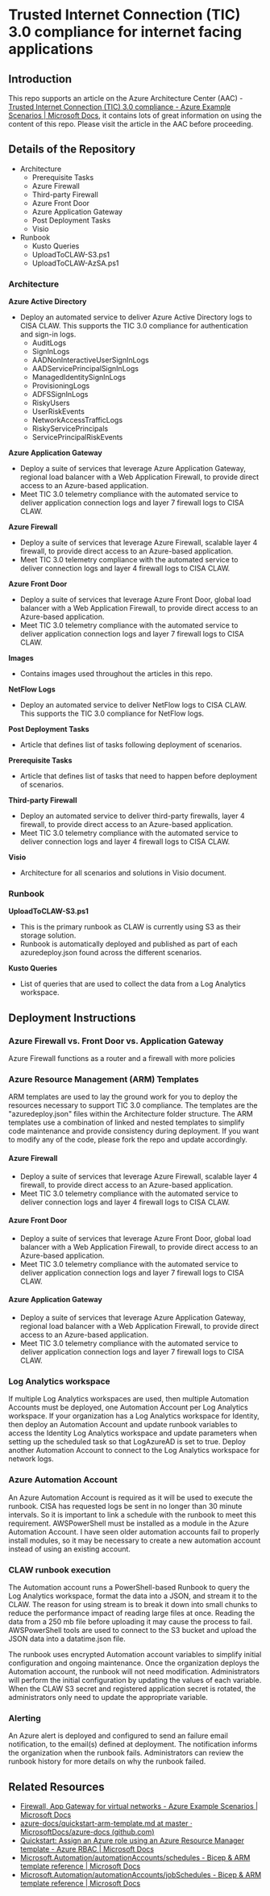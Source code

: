 # Trusted Internet Connection (TIC) 3.0 compliance for internet facing applications

## Introduction
This repo supports an article on the Azure Architecture Center (AAC) - [Trusted Internet Connection (TIC) 3.0 compliance - Azure Example Scenarios | Microsoft Docs](https://docs.microsoft.com/en-us/azure/architecture/example-scenario/security/trusted-internet-connections), it contains lots of great information on using the content of this repo. Please visit the article in the AAC before proceeding.

## Details of the Repository
- Architecture
  - Prerequisite Tasks
  - Azure Firewall
  - Third-party Firewall
  - Azure Front Door
  - Azure Application Gateway
  - Post Deployment Tasks
  - Visio
- Runbook
  - Kusto Queries
  - UploadToCLAW-S3.ps1
  - UploadToCLAW-AzSA.ps1

### Architecture
**Azure Active Directory**
- Deploy an automated service to deliver Azure Active Directory logs to CISA CLAW. This supports the TIC 3.0 compliance for authentication and sign-in logs.
  - AuditLogs
  - SignInLogs
  - AADNonInteractiveUserSignInLogs
  - AADServicePrincipalSignInLogs
  - ManagedIdentitySignInLogs
  - ProvisioningLogs
  - ADFSSignInLogs
  - RiskyUsers
  - UserRiskEvents
  - NetworkAccessTrafficLogs
  - RiskyServicePrincipals
  - ServicePrincipalRiskEvents


**Azure Application Gateway**
- Deploy a suite of services that leverage Azure Application Gateway, regional load balancer with a Web Application Firewall, to provide direct access to an Azure-based application. 
- Meet TIC 3.0 telemetry compliance with the automated service to deliver application connection logs and layer 7 firewall logs to CISA CLAW. 

**Azure Firewall**
- Deploy a suite of services that leverage Azure Firewall, scalable layer 4 firewall, to provide direct access to an Azure-based application. 
- Meet TIC 3.0 telemetry compliance with the automated service to deliver connection logs and layer 4 firewall logs to CISA CLAW.

**Azure Front Door**
- Deploy a suite of services that leverage Azure Front Door, global load balancer with a Web Application Firewall, to provide direct access to an Azure-based application. 
- Meet TIC 3.0 telemetry compliance with the automated service to deliver application connection logs and layer 7 firewall logs to CISA CLAW. 

**Images**
- Contains images used throughout the articles in this repo.

**NetFlow Logs**
- Deploy an automated service to deliver NetFlow logs to CISA CLAW. This supports the TIC 3.0 compliance for NetFlow logs.

**Post Deployment Tasks**
- Article that defines list of tasks following deployment of scenarios.

**Prerequisite Tasks**
- Article that defines list of tasks that need to happen before deployment of scenarios.

**Third-party Firewall**
- Deploy an automated service to deliver third-party firewalls, layer 4 firewall, to provide direct access to an Azure-based application. 
- Meet TIC 3.0 telemetry compliance with the automated service to deliver connection logs and layer 4 firewall logs to CISA CLAW.

**Visio**
- Architecture for all scenarios and solutions in Visio document.

### Runbook
**UploadToCLAW-S3.ps1**
- This is the primary runbook as CLAW is currently using S3 as their storage solution. 
- Runbook is automatically deployed and published as part of each azuredeploy.json found across the different scenarios. 

**Kusto Queries**
- List of queries that are used to collect the data from a Log Analytics workspace.

## Deployment Instructions
### Azure Firewall vs. Front Door vs. Application Gateway
Azure Firewall functions as a router and a firewall with more policies

### Azure Resource Management (ARM) Templates
ARM templates are used to lay the ground work for you to deploy the resources necessary to support TIC 3.0 compliance. The templates are the "azuredeploy.json" files within the Architecture folder structure. The ARM templates use a combination of linked and nested templates to simplify code maintenance and provide consistency during deployment. If you want to modify any of the code, please fork the repo and update accordingly. 

#### Azure Firewall
- Deploy a suite of services that leverage Azure Firewall, scalable layer 4 firewall, to provide direct access to an Azure-based application. 
- Meet TIC 3.0 telemetry compliance with the automated service to deliver connection logs and layer 4 firewall logs to CISA CLAW.

#### Azure Front Door
- Deploy a suite of services that leverage Azure Front Door, global load balancer with a Web Application Firewall, to provide direct access to an Azure-based application. 
- Meet TIC 3.0 telemetry compliance with the automated service to deliver application connection logs and layer 7 firewall logs to CISA CLAW. 

#### Azure Application Gateway
- Deploy a suite of services that leverage Azure Application Gateway, regional load balancer with a Web Application Firewall, to provide direct access to an Azure-based application. 
- Meet TIC 3.0 telemetry compliance with the automated service to deliver application connection logs and layer 7 firewall logs to CISA CLAW. 

### Log Analytics workspace
If multiple Log Analytics workspaces are used, then multiple Automation Accounts must be deployed, one Automation Account per Log Analytics workspace. If your organization has a Log Analytics workspace for Identity, then deploy an Automation Account and update runbook variables to access the Identity Log Analytics workspace and update parameters when setting up the scheduled task so that LogAzureAD is set to true. Deploy another Automation Account to connect to the Log Analytics workspace for network logs.

### Azure Automation Account
An Azure Automation Account is required as it will be used to execute the runbook. CISA has requested logs be sent in no longer than 30 minute intervals. So it is important to link a schedule with the runbook to meet this requirement. AWSPowerShell must be installed as a module in the Azure Automation Account. I have seen older automation accounts fail to properly install modules, so it may be necessary to create a new automation account instead of using an existing account. 

### CLAW runbook execution
The Automation account runs a PowerShell-based Runbook to query the Log Analytics workspace, format the data into a JSON, and stream it to the CLAW. The reason for using stream is to break it down into small chunks to reduce the performance impact of reading large files at once. Reading the data from a 250 mb file before uploading it may cause the process to fail. AWSPowerShell tools are used to connect to the S3 bucket and upload the JSON data into a datatime.json file.

The runbook uses encrypted Automation account variables to simplify initial configuration and ongoing maintenance. Once the organization deploys the Automation account, the runbook will not need modification. Administrators will perform the initial configuration by updating the values of each variable. When the CLAW S3 secret and registered application secret is rotated, the administrators only need to update the appropriate variable. 

### Alerting
An Azure alert is deployed and configured to send an failure email notification, to the email(s) defined at deployment. The notification informs the organization when the runbook fails. Administrators can review the runbook history for more details on why the runbook failed.

## Related Resources
- [Firewall, App Gateway for virtual networks - Azure Example Scenarios | Microsoft Docs](https://docs.microsoft.com/en-us/azure/architecture/example-scenario/gateway/firewall-application-gateway)
- [azure-docs/quickstart-arm-template.md at master · MicrosoftDocs/azure-docs (github.com)](https://github.com/MicrosoftDocs/azure-docs/blob/master/articles/app-service/quickstart-arm-template.md)
- [Quickstart: Assign an Azure role using an Azure Resource Manager template - Azure RBAC | Microsoft Docs](https://docs.microsoft.com/en-us/azure/role-based-access-control/quickstart-role-assignments-template)
- [Microsoft.Automation/automationAccounts/schedules - Bicep & ARM template reference | Microsoft Docs](https://docs.microsoft.com/en-us/azure/templates/microsoft.automation/automationaccounts/schedules?tabs=json)
- [Microsoft.Automation/automationAccounts/jobSchedules - Bicep & ARM template reference | Microsoft Docs](https://docs.microsoft.com/en-us/azure/templates/microsoft.automation/automationaccounts/jobschedules?tabs=json)